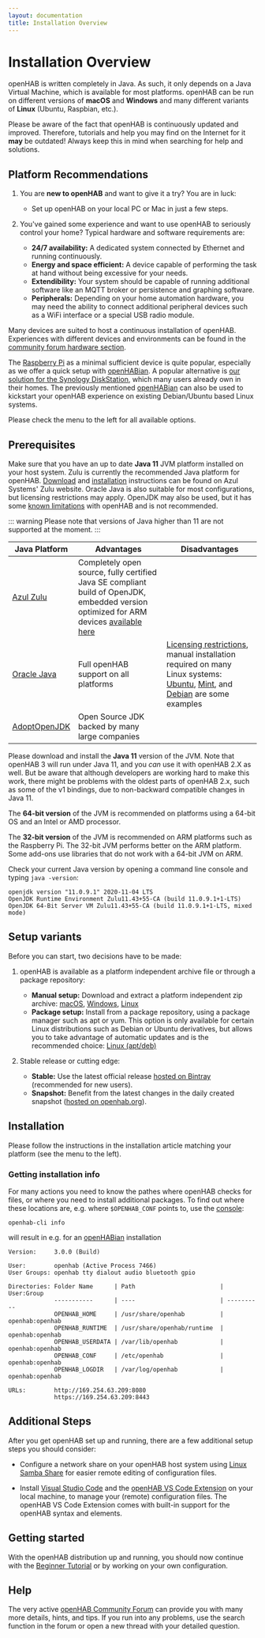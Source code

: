 ```yaml
---
layout: documentation
title: Installation Overview
---
```


# Installation Overview

openHAB is written completely in Java.
As such, it only depends on a Java Virtual Machine, which is available for most platforms.
openHAB can be run on different versions of **macOS** and **Windows** and many different variants of **Linux** (Ubuntu, Raspbian, etc.).

Please be aware of the fact that openHAB is continuously updated and improved.
Therefore, tutorials and help you may find on the Internet for it **may** be outdated!
Always keep this in mind when searching for help and solutions.

## Platform Recommendations

1. You are **new to openHAB** and want to give it a try? You are in luck:
    - Set up openHAB on your local PC or Mac in just a few steps.

1. You've gained some experience and want to use openHAB to seriously control your home?
    Typical hardware and software requirements are:
    - **24/7 availability:** A dedicated system connected by Ethernet and running continuously.
    - **Energy and space efficient:** A device capable of performing the task at hand without being excessive for your needs.
    - **Extendibility:** Your system should be capable of running additional software like an MQTT broker or persistence and graphing software.
    - **Peripherals:** Depending on your home automation hardware, you may need the ability to connect additional peripheral devices such as a WiFi interface or a special USB radio module.

Many devices are suited to host a continuous installation of openHAB.
Experiences with different devices and environments can be found in the [community forum hardware section](https://community.openhab.org/c/hardware/server).

The [Raspberry Pi](rasppi.html) as a minimal sufficient device is quite popular, especially as we offer a quick setup with [openHABian](openhabian.html).
A popular alternative is [our solution for the Synology DiskStation](synology.html), which many users already own in their homes.
The previously mentioned [openHABian](openhabian.html) can also be used to kickstart your openHAB experience on existing Debian/Ubuntu based Linux systems.

Please check the menu to the left for all available options.

## Prerequisites

Make sure that you have an up to date **Java 11** JVM platform installed on your host system.
Zulu is currently the recommended Java platform for openHAB.
[Download](https://www.azul.com/downloads/zulu-community/?&architecture=x86-64-bit&package=jdk#) and [installation](https://docs.azul.com/zulu/zuludocs/ZuluUserGuide/InstallingZulu/InstallationWindowsUsingZuluMSIFile.htm) instructions can be found on Azul Systems' Zulu website.
Oracle Java is also suitable for most configurations, but licensing restrictions may apply.
OpenJDK may also be used, but it has some [known limitations](https://community.openhab.org/t/running-openhab-2-on-openjdk/21443/8?u=gatekeeper6838) with openHAB and is not recommended.

::: warning
Please note that versions of Java higher than 11 are not supported at the moment.
:::

| Java Platform                               | Advantages                                                                                                                                                                            | Disadvantages                                                                                                                                                                                                                                                                                                                        |
|---------------------------------------------|---------------------------------------------------------------------------------------------------------------------------------------------------------------------------------------|--------------------------------------------------------------------------------------------------------------------------------------------------------------------------------------------------------------------------------------------------------------------------------------------------------------------------------------|
| [Azul Zulu](https://www.azul.com/downloads/) | Completely open source, fully certified Java SE compliant build of OpenJDK, embedded version optimized for ARM devices [available here](https://www.azul.com/downloads/zulu-embedded/) |                                                                                                                                                                                                                                                                                                                                      |
| [Oracle Java](https://java.com/en/)         | Full openHAB support on all platforms                                                                                                                                                 | [Licensing restrictions](https://blog.takipi.com/running-java-on-docker-youre-breaking-the-law/), manual installation required on many Linux systems: [Ubuntu](https://help.ubuntu.com/community/Java), [Mint](https://community.linuxmint.com/tutorial/view/1091), and [Debian](https://wiki.debian.org/Java/Sun) are some examples |
| [AdoptOpenJDK](https://adoptopenjdk.net)          | Open Source JDK backed by many large companies |                                                                                                                                                                                                                                                                                                                                      |

Please download and install the **Java 11** version of the JVM.
Note that openHAB 3 will run under Java 11, and you *can* use it with openHAB 2.X as well. But be aware that although developers are working hard to make this work, there might be problems with the oldest parts of openHAB 2.x, such as some of the v1 bindings, due to non-backward compatible changes in Java 11.

The **64-bit version** of the JVM is recommended on platforms using a 64-bit OS and an Intel or AMD processor.

The **32-bit version** of the JVM is recommended on ARM platforms such as the Raspberry Pi.
The 32-bit JVM performs better on the ARM platform. Some add-ons use libraries that do not work with a 64-bit JVM on ARM.

Check your current Java version by opening a command line console and typing `java -version`:

```text
openjdk version "11.0.9.1" 2020-11-04 LTS
OpenJDK Runtime Environment Zulu11.43+55-CA (build 11.0.9.1+1-LTS)
OpenJDK 64-Bit Server VM Zulu11.43+55-CA (build 11.0.9.1+1-LTS, mixed mode)
```

## Setup variants

Before you can start, two decisions have to be made:

1. openHAB is available as a platform independent archive file or through a package repository:
    - **Manual setup:** Download and extract a platform independent zip archive: [macOS](macos.html), [Windows](windows.html), [Linux](linux.html#manual-installation)
    - **Package setup:** Install from a package repository, using a package manager such as apt or yum.
    This option is only available for certain Linux distributions such as Debian or Ubuntu derivatives, but allows you to take advantage of automatic updates and is the recommended choice: [Linux (apt/deb)](linux.html#package-repository-installation)

1. Stable release or cutting edge:
    - **Stable:** Use the latest official release [hosted on Bintray](https://bintray.com/openhab/mvn/openhab-distro) (recommended for new users).
    - **Snapshot:** Benefit from the latest changes in the daily created snapshot ([hosted on openhab.org](https://ci.openhab.org/)).

## Installation

Please follow the instructions in the installation article matching your platform (see the menu to the left).

### Getting installation info

For many actions you need to know the pathes where openHAB checks for files, or where you need to install additional packages.
To find out where these locations are, e.g. where `$OPENHAB_CONF` points to, use the [console](https://www.openhab.org/docs/administration/console.html):

```shell
openhab-cli info
```

will result in e.g. for an [openHABian](https://www.openhab.org/docs/installation/openhabian.html) installation

```shell
Version:     3.0.0 (Build)

User:        openhab (Active Process 7466)
User Groups: openhab tty dialout audio bluetooth gpio

Directories: Folder Name      | Path                        | User:Group
             -----------      | ----                        | ----------
             OPENHAB_HOME     | /usr/share/openhab          | openhab:openhab
             OPENHAB_RUNTIME  | /usr/share/openhab/runtime  | openhab:openhab
             OPENHAB_USERDATA | /var/lib/openhab            | openhab:openhab
             OPENHAB_CONF     | /etc/openhab                | openhab:openhab
             OPENHAB_LOGDIR   | /var/log/openhab            | openhab:openhab

URLs:        http://169.254.63.209:8080
             https://169.254.63.209:8443
```

## Additional Steps

After you get openHAB set up and running, there are a few additional setup steps you should consider:

- Configure a network share on your openHAB host system using [Linux Samba Share](linux.html#network-sharing) for easier remote editing of configuration files.

- Install [Visual Studio Code](https://code.visualstudio.com/Download) and the [openHAB VS Code Extension]({{base}}/configuration/editors.html#openhab-vs-code-extension) on your local machine, to manage your (remote) configuration files.
    The openHAB VS Code Extension comes with built-in support for the openHAB syntax and elements.

## Getting started

With the openHAB distribution up and running, you should now continue with
the [Beginner Tutorial]({{base}}/tutorial)
or by working on your own configuration.

## Help

The very active [openHAB Community Forum](https://community.openhab.org) can provide you with many more details, hints, and tips.
If you run into any problems, use the search function in the forum or open a new thread with your detailed question.
